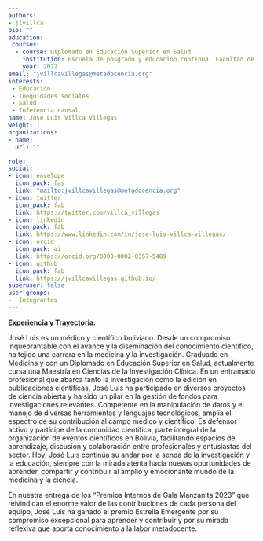 ```yaml
---
authors:
- jlvillca
bio: ""
education: 
 courses:
  - course: Diplomado en Educación Superior en Salud
    institution: Escuela de posgrado y educación continua, Facultad de Medicina, Universidad Mayor de San Simón, Cochabamba, Bolivia.
    year: 2022
email: "jvillcavillegas@metadocencia.org"
interests:
 - Educación
 - Inequidades sociales
 - Salud
 - Inferencia causal 
name: José Luis Villca Villegas 
weight: 1
organizations:
- name: 
  url: ""

role: 
social:
- icon: envelope
  icon_pack: fas
  link: "mailto:jvillcavillegas@metadocencia.org"
- icon: twitter
  icon_pack: fab
  link: https://twitter.com/villca_villegas
- icon: linkedin
  icon_pack: fab
  link: https://www.linkedin.com/in/jose-luis-villca-villegas/
- icon: orcid
  icon_pack: ai
  link: https://orcid.org/0000-0002-0357-5489
- icon: github
  icon_pack: fab
  link: https://jvillcavillegas.github.io/
superuser: false
user_groups:
-  Integrantes
---
```


**Experiencia y Trayectoria:**

José Luis es un médico y científico boliviano. 
Desde un compromiso inquebrantable con el avance y la diseminación del conocimiento científico, ha tejido una carrera en la medicina y la investigación. 
Graduado en Medicina y con un Diplomado en Educación Superior en Salud, actualmente cursa una Maestría en Ciencias de la Investigación Clínica. En un entramado profesional que abarca tanto la investigación como la edición en publicaciones científicas, José Luis ha participado en diversos proyectos de ciencia abierta y ha sido un pilar en la gestión de fondos para investigaciones relevantes. 
Competente en la manipulación de datos y el manejo de diversas herramientas y lenguajes tecnológicos, amplía el espectro de su contribución al campo médico y científico. 
Es defensor activo y partícipe de la comunidad científica, parte integral de la organización de eventos científicos en Bolivia, facilitando espacios de aprendizaje, discusión y colaboración entre profesionales y entusiastas del sector. 
Hoy, José Luis continúa su andar por la senda de la investigación y la educación, siempre con la mirada atenta hacia nuevas oportunidades de aprender, compartir y contribuir al amplio y emocionante mundo de la medicina y la ciencia.

En nuestra entrega de los “Premios Internos de Gala Manzanita 2023” que reivindican el enorme valor de las contribuciones de cada persona del equipo, José Luis ha ganado el premio Estrella Emergente por su compromiso excepcional para aprender y contribuir y por su mirada reflexiva que aporta conocimiento a la labor metadocente.

